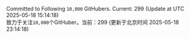 Committed to Following `10,000` GitHubers. Current: <!-- FOLLOWING_COUNT -->299<!-- FOLLOWING_COUNT --> (Update at UTC <!-- LAST_UPDATED -->2025-05-18 15:14:18<!-- LAST_UPDATED -->)<br>
致力于关注`10,000`个GitHuber。当前：<!-- FOLLOWING_COUNT -->299<!-- FOLLOWING_COUNT --> (更新于北京时间 <!-- LAST_UPDATED_CST -->2025-05-18 23:14:18<!-- LAST_UPDATED_CST -->)

